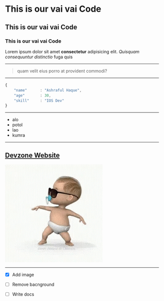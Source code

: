 # This is our vai vai Code
## This is our vai vai Code
### This is our vai vai Code


Lorem ipsum dolor sit amet **consectetur** adipisicing elit. *Quisquam consequuntur distinctio* fuga quis 

---
    
>quam velit eius porro at provident commodi?

---

```js
{
    "name"      : "Ashraful Haque",
    "age"       : 30, 
    "skill"     : "IOS Dev"
}
```

---

- alo
- potol
- lao
- kumra 

--- 
[Devzone Website](https://www.devzone.com.bd)
---
![baby ](img/baby.gif)

---
- [x] Add image 
- [ ] Remove bacnground 
- [ ] Write docs



